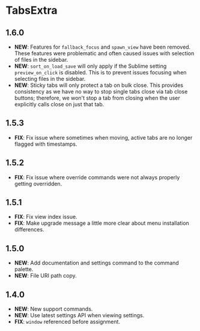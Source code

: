 # TabsExtra

## 1.6.0

- **NEW**: Features for `fallback_focus` and `spawn_view` have been removed. These features were problematic and often
  caused issues with selection of files in the sidebar.
- **NEW**: `sort_on_load_save` will only apply if the Sublime setting `preview_on_click` is disabled. This is to prevent
  issues focusing when selecting files in the sidebar.
- **NEW**: Sticky tabs will only protect a tab on bulk close. This provides consistency as we have no way to stop single
  tabs close via tab close buttons; therefore, we won't stop a tab from closing when the user explicitly calls close
  on just that tab.

## 1.5.3

- **FIX**: Fix issue where sometimes when moving, active tabs are no longer flagged with timestamps.

## 1.5.2

- **FIX**: Fix issue where override commands were not always properly getting overridden.

## 1.5.1

- **FIX**: Fix view index issue.
- **FIX**: Make upgrade message a little more clear about menu installation differences.

## 1.5.0

- **NEW**: Add documentation and settings command to the command palette.
- **NEW**: File URI path copy.

## 1.4.0

- **NEW**: New support commands.
- **NEW**: Use latest settings API when viewing settings.
- **FIX**: `window` referenced before assignment.
